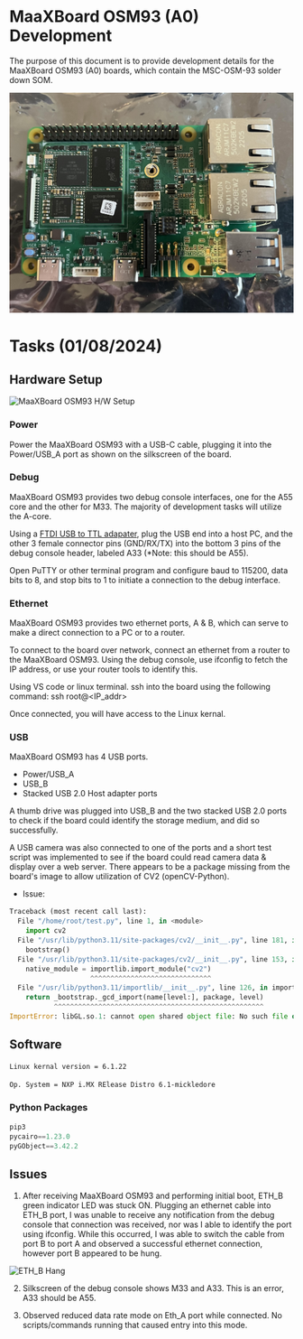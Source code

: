 # MaaXBoard OSM93 (A0) Development

The purpose of this document is to provide development details for the MaaXBoard OSM93 (A0) boards, which contain the MSC-OSM-93 solder down SOM. 

![MaaXBoard OSM93](https://github.com/Avnet/MaaXBoard-OSM93-HUB/blob/main/Development/MaaXBoard_OSM93_A0/Bring-Up/BoardPictures/IMG_4034.jpg?raw=true)


# Tasks (01/08/2024)

## Hardware Setup

![MaaXBoard OSM93 H/W Setup](https://github.com/Avnet/MaaXBoard-OSM93-HUB/blob/main/Development/MaaXBoard_OSM93_A0/Bring-Up/BoardPictures/MaaXBoard-OSM93-Details.png?raw=true)

### Power
Power the MaaXBoard OSM93 with a USB-C cable, plugging it into the Power/USB_A port as shown on the silkscreen of the board. 

### Debug 
MaaXBoard OSM93 provides two debug console interfaces, one for the A55 core and the other for M33. The majority of development tasks will utilize the A-core. 

Using a [FTDI USB to TTL adapater](https://www.amazon.com/Serial-Adapter-Signal-FT232RL-Windows/dp/B08BLHGWHS/ref=asc_df_B08BLHGWHS&mcid=0c4beab03b953bfdbd8736c4d7f31481?tag=bngsmtphsnus-20&linkCode=df0&hvadid=80401905752532&hvnetw=s&hvqmt=e&hvbmt=be&hvdev=c&hvlocint=&hvlocphy=&hvtargid=pla-4584001431837592&psc=1), plug the USB end into a host PC, and the other 3 female connector pins (GND/RX/TX) into the bottom 3 pins of the debug console header, labeled A33 (*Note: this should be A55).

Open PuTTY or other terminal program and configure baud to 115200, data bits to 8, and stop bits to 1 to initiate a connection to the debug interface. 

### Ethernet
MaaXBoard OSM93 provides two ethernet ports, A & B, which can serve to make a direct connection to a PC or to a router.

To connect to the board over network, connect an ethernet from a router to the MaaXBoard OSM93. Using the debug console, use ifconfig to fetch the IP address, or use your router tools to identify this. 

Using VS code or linux terminal. ssh into the board using the following command:
ssh root@<IP_addr>

Once connected, you will have access to the Linux kernal.

### USB
MaaXBoard OSM93 has 4 USB ports. 
- Power/USB_A
- USB_B
- Stacked USB 2.0 Host adapter ports 

A thumb drive was plugged into USB_B and the two stacked USB 2.0 ports to check if the board could identify the storage medium, and did so successfully. 

A USB camera was also connected to one of the ports and a short test script was implemented to see if the board could read camera data & display over a web server. There appears to be a package missing from the board's image to allow utilization of CV2 (openCV-Python). 
 - Issue:
```python
Traceback (most recent call last):
  File "/home/root/test.py", line 1, in <module>
    import cv2
  File "/usr/lib/python3.11/site-packages/cv2/__init__.py", line 181, in <module>
    bootstrap()
  File "/usr/lib/python3.11/site-packages/cv2/__init__.py", line 153, in bootstrap
    native_module = importlib.import_module("cv2")
                    ^^^^^^^^^^^^^^^^^^^^^^^^^^^^^^
  File "/usr/lib/python3.11/importlib/__init__.py", line 126, in import_module
    return _bootstrap._gcd_import(name[level:], package, level)
           ^^^^^^^^^^^^^^^^^^^^^^^^^^^^^^^^^^^^^^^^^^^^^^^^^^^^
ImportError: libGL.so.1: cannot open shared object file: No such file or directory
``````

## Software
```
Linux kernal version = 6.1.22

Op. System = NXP i.MX RElease Distro 6.1-mickledore
```


### Python Packages 
```python
pip3 
pycairo==1.23.0
pyGObject==3.42.2
``````



## Issues

1. After receiving MaaXBoard OSM93 and performing initial boot, ETH_B green indicator LED was stuck ON. Plugging an ethernet cable into ETH_B port, I was unable to receive any notification from the debug console that connection was received, nor was I able to identify the port using ifconfig. While this occurred, I was able to switch the cable from port B to port A and observed a successful ethernet connection, however port B appeared to be hung. 

![ETH_B Hang](https://github.com/Avnet/MaaXBoard-OSM93-HUB/blob/main/Development/MaaXBoard_OSM93_A0/Bring-Up/BoardPictures/IMG_4033.jpg?raw=true)

2. Silkscreen of the debug console shows M33 and A33. This is an error, A33 should be A55. 

3. Observed reduced data rate mode on Eth_A port while connected. No scripts/commands running that caused entry into this mode. 







